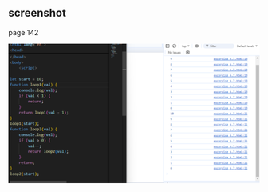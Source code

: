 ## screenshot

page 142

![input/output](../Page_142_excercise_6.7/screenshot/Screenshot%202024-09-12%20175357.png)